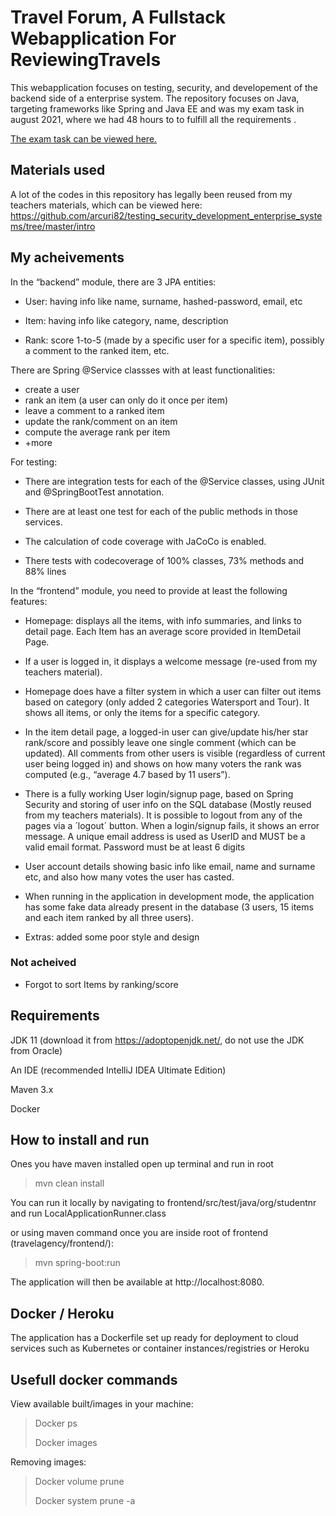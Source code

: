# Travel Forum, A Fullstack Webapplication For ReviewingTravels
This webapplication focuses on testing, security, 
and developement of the backend side of a enterprise system.
The repository focuses on Java, targeting frameworks like Spring and Java EE and was my exam task in august 2021,
where we had 48 hours to to fulfill all the requirements .


[The exam task can be viewed here.](/PG5100%20Enterprise%201%20-%20august%202021.pdf "Exam text")



## Materials used
A lot of the codes in this repository has legally been reused from my teachers materials, which can be viewed here:
https://github.com/arcuri82/testing_security_development_enterprise_systems/tree/master/intro



## My acheivements 
 In the “backend” module, there are 3 JPA entities: 

- User: having info like name, surname, hashed-password, email, etc

- Item: having info like category, name, description

- Rank: score 1-to-5 (made by a specific user for a specific item), possibly a comment to the ranked item, etc.

There are Spring @Service classses with at least functionalities:

- create a user
- rank an item (a user can only do it once per item)
- leave a comment to a ranked item
- update the rank/comment on an item
- compute the average rank per item
- +more

For testing:
- There are integration tests for each of the @Service classes, using JUnit and @SpringBootTest
annotation. 
  
- There are at least one test for each of the public methods in those services. 

- The calculation of code coverage with JaCoCo is enabled. 
  
- There tests with codecoverage of 100% classes, 73% methods and 88% lines


In the “frontend” module, you need to provide at least the following features:

- Homepage: displays all the items, with info summaries, and links to detail page. 
  Each Item has an average score provided in ItemDetail Page.
  
- If a user is logged in, it displays a welcome message (re-used from my teachers material).

- Homepage does have a filter system in which a user can filter out items based on 
  category (only added 2 categories Watersport and Tour). It shows all items, or only the 
  items for a specific category.
  
- In the item detail page, a logged-in user can give/update his/her star rank/score and
  possibly leave one single comment (which can be updated). All comments from other users
  is visible (regardless of current user being logged in) and shows on how many
  voters the rank was computed (e.g., “average 4.7 based by 11 users”).

- There is a fully working User login/signup page, based on Spring Security and storing of user info on the SQL
  database (Mostly reused from my teachers materials). It is possible to logout from any of the pages via a ´logout´ button. When a
  login/signup fails, it shows an error message. A unique email address is used as  UserID and MUST be a valid email format. 
  Password must be at least 6 digits 
  
- User account details showing basic info like email, name and surname etc, and also how
  many votes the user has casted.
  
- When running in the application in development mode, the application has
  some fake data already present in the database (3 users, 15 items and each item ranked by all three users).
  
- Extras: added some poor style and design

### Not acheived
- Forgot to sort Items by ranking/score



## Requirements
JDK 11 (download it from https://adoptopenjdk.net/, do not use the JDK from Oracle)

An IDE (recommended IntelliJ IDEA Ultimate Edition)

Maven 3.x

Docker

## How to install and run
Ones you have maven installed open up terminal and run in root

>mvn clean install

You can run it locally by navigating to frontend/src/test/java/org/studentnr
and run LocalApplicationRunner.class

or using maven command once you are inside root of frontend (travelagency/frontend/):

>mvn spring-boot:run

The application will then be available at http://localhost:8080.

## Docker / Heroku
The application has a Dockerfile set up ready for deployment to cloud services such as Kubernetes or container instances/registries or Heroku

## Usefull docker commands
View available built/images in your machine:
>Docker ps
>
>Docker images

Removing images:
>Docker volume prune
>
>Docker system prune -a








